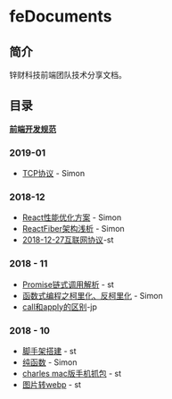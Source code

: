 # feDocuments
## 简介 ##

锌财科技前端团队技术分享文档。



## 目录 ##

[**前端开发规范**](./前端开发规范.md)

### 2019-01 ###

- [TCP协议](./2019-01-04TCP协议.md) - Simon



### 2018-12 ###

- [React性能优化方案](./2018-12-06React性能优化方案.md) - Simon
- [ReactFiber架构浅析](./2018-12-06ReactFiber架构浅析.md) - Simon
- [2018-12-27互联网协议](./2018-12-27互联网协议.md)-st



### 2018 - 11 ###

- [Promise链式调用解析](./2018-11-13Promise链式调用解析.md)  - st
- [函数式编程之柯里化、反柯里化](./2018-11函数式编程之柯里化.md) - Simon
- [call和apply的区别](./2018-11-23call和apply的区别.md)-jp





### 2018 - 10 ###

- [脚手架搭建](./2018-10脚手架搭建.md) - st
- [纯函数](./2018-10纯函数.md)  - Simon
- [charles mac版手机抓包](./2018-10charles手机抓包.md)  - st
- [图片转webp](./2018-10图片转webp.md)  - st